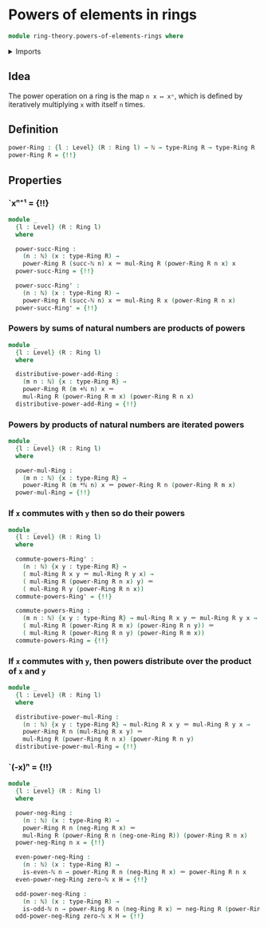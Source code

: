 # Powers of elements in rings

```agda
module ring-theory.powers-of-elements-rings where
```

<details><summary>Imports</summary>

```agda
open import elementary-number-theory.addition-natural-numbers
open import elementary-number-theory.multiplication-natural-numbers
open import elementary-number-theory.natural-numbers
open import elementary-number-theory.parity-natural-numbers

open import foundation.action-on-identifications-functions
open import foundation.empty-types
open import foundation.function-types
open import foundation.identity-types
open import foundation.universe-levels

open import ring-theory.central-elements-rings
open import ring-theory.powers-of-elements-semirings
open import ring-theory.rings
```

</details>

## Idea

The power operation on a ring is the map `n x ↦ xⁿ`, which is defined by
iteratively multiplying `x` with itself `n` times.

## Definition

```agda
power-Ring : {l : Level} (R : Ring l) → ℕ → type-Ring R → type-Ring R
power-Ring R = {!!}
```

## Properties

### `xⁿ⁺¹ = {!!}

```agda
module _
  {l : Level} (R : Ring l)
  where

  power-succ-Ring :
    (n : ℕ) (x : type-Ring R) →
    power-Ring R (succ-ℕ n) x ＝ mul-Ring R (power-Ring R n x) x
  power-succ-Ring = {!!}

  power-succ-Ring' :
    (n : ℕ) (x : type-Ring R) →
    power-Ring R (succ-ℕ n) x ＝ mul-Ring R x (power-Ring R n x)
  power-succ-Ring' = {!!}
```

### Powers by sums of natural numbers are products of powers

```agda
module _
  {l : Level} (R : Ring l)
  where

  distributive-power-add-Ring :
    (m n : ℕ) {x : type-Ring R} →
    power-Ring R (m +ℕ n) x ＝
    mul-Ring R (power-Ring R m x) (power-Ring R n x)
  distributive-power-add-Ring = {!!}
```

### Powers by products of natural numbers are iterated powers

```agda
module _
  {l : Level} (R : Ring l)
  where

  power-mul-Ring :
    (m n : ℕ) {x : type-Ring R} →
    power-Ring R (m *ℕ n) x ＝ power-Ring R n (power-Ring R m x)
  power-mul-Ring = {!!}
```

### If `x` commutes with `y` then so do their powers

```agda
module _
  {l : Level} (R : Ring l)
  where

  commute-powers-Ring' :
    (n : ℕ) {x y : type-Ring R} →
    ( mul-Ring R x y ＝ mul-Ring R y x) →
    ( mul-Ring R (power-Ring R n x) y) ＝
    ( mul-Ring R y (power-Ring R n x))
  commute-powers-Ring' = {!!}

  commute-powers-Ring :
    (m n : ℕ) {x y : type-Ring R} → mul-Ring R x y ＝ mul-Ring R y x →
    ( mul-Ring R (power-Ring R m x) (power-Ring R n y)) ＝
    ( mul-Ring R (power-Ring R n y) (power-Ring R m x))
  commute-powers-Ring = {!!}
```

### If `x` commutes with `y`, then powers distribute over the product of `x` and `y`

```agda
module _
  {l : Level} (R : Ring l)
  where

  distributive-power-mul-Ring :
    (n : ℕ) {x y : type-Ring R} → mul-Ring R x y ＝ mul-Ring R y x →
    power-Ring R n (mul-Ring R x y) ＝
    mul-Ring R (power-Ring R n x) (power-Ring R n y)
  distributive-power-mul-Ring = {!!}
```

### `(-x)ⁿ = {!!}

```agda
module _
  {l : Level} (R : Ring l)
  where

  power-neg-Ring :
    (n : ℕ) (x : type-Ring R) →
    power-Ring R n (neg-Ring R x) ＝
    mul-Ring R (power-Ring R n (neg-one-Ring R)) (power-Ring R n x)
  power-neg-Ring n x = {!!}

  even-power-neg-Ring :
    (n : ℕ) (x : type-Ring R) →
    is-even-ℕ n → power-Ring R n (neg-Ring R x) ＝ power-Ring R n x
  even-power-neg-Ring zero-ℕ x H = {!!}

  odd-power-neg-Ring :
    (n : ℕ) (x : type-Ring R) →
    is-odd-ℕ n → power-Ring R n (neg-Ring R x) ＝ neg-Ring R (power-Ring R n x)
  odd-power-neg-Ring zero-ℕ x H = {!!}
```
